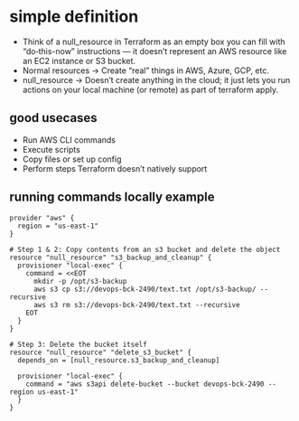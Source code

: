 # simple definition 
* Think of a null_resource in Terraform as an empty box you can fill with “do‑this-now” instructions — it doesn’t represent an AWS resource like an EC2 instance or S3 bucket.
* Normal resources → Create “real” things in AWS, Azure, GCP, etc.
* null_resource → Doesn’t create anything in the cloud; it just lets you run actions on your local machine (or remote) as part of terraform apply.

## good usecases 
* Run AWS CLI commands
* Execute scripts
* Copy files or set up config
* Perform steps Terraform doesn’t natively support

## running commands locally example
```
provider "aws" {
  region = "us-east-1"
}

# Step 1 & 2: Copy contents from an s3 bucket and delete the object
resource "null_resource" "s3_backup_and_cleanup" {
  provisioner "local-exec" {
    command = <<EOT
      mkdir -p /opt/s3-backup
      aws s3 cp s3://devops-bck-2490/text.txt /opt/s3-backup/ --recursive
      aws s3 rm s3://devops-bck-2490/text.txt --recursive
    EOT
  }
}

# Step 3: Delete the bucket itself
resource "null_resource" "delete_s3_bucket" {
  depends_on = [null_resource.s3_backup_and_cleanup]

  provisioner "local-exec" {
    command = "aws s3api delete-bucket --bucket devops-bck-2490 --region us-east-1"
  }
}
```

